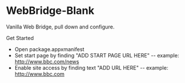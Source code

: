 # WebBridge-Blank
Vanilla Web Bridge, pull down and configure.

Get Started
- Open package.appxmanifest
- Set start page by finding "ADD START PAGE URL HERE"
-- example: http://www.bbc.com/news
- Enable site access by finding text "ADD URL HERE"
-- example: http://www.bbc.com